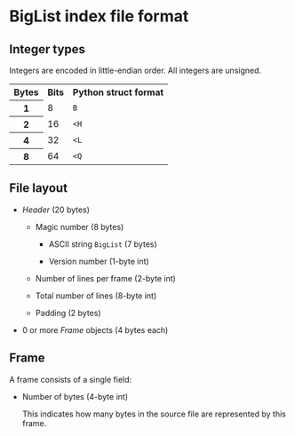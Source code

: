 BigList index file format
=========================

Integer types
-------------

Integers are encoded in little-endian order. All integers are unsigned.

<table>
  <tr>
    <th>Bytes</th>
    <th>Bits</th>
    <th>Python struct format</th>
  </tr>
  <tr>
    <th>1</th>
    <td>8</td>
    <td><code>B</code></th>
  </tr>
  <tr>
    <th>2</th>
    <td>16</td>
    <td><code>&lt;H</code></th>
  </tr>
  <tr>
    <th>4</th>
    <td>32</td>
    <td><code>&lt;L</code></th>
  </tr>
  <tr>
    <th>8</th>
    <td>64</td>
    <td><code>&lt;Q</code></th>
  </tr>
</table>

File layout
-----------

  * <i>Header</i> (20 bytes)

      * Magic number (8 bytes)

          * ASCII string <code>BigList</code> (7 bytes)

          * Version number (1-byte int)

      * Number of lines per frame (2-byte int)

      * Total number of lines (8-byte int)

      * Padding (2 bytes)

  * 0 or more <i>Frame</i> objects (4 bytes each)

Frame
-----

A frame consists of a single field:

  * Number of bytes (4-byte int)

    This indicates how many bytes in the source file are represented by this
    frame.
